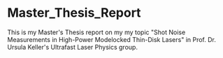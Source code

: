 # Master_Thesis_Report
This is my Master's Thesis report on my my topic "Shot Noise Measurements in High-Power Modelocked Thin-Disk Lasers" in Prof. Dr. Ursula Keller's Ultrafast Laser Physics group.
